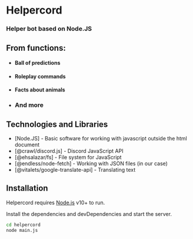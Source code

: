 # Helpercord
### Helper bot based on Node.JS

## From functions:

- #### Ball of predictions
- #### Roleplay commands
- #### Facts about animals

- ### And more

## Technologies and Libraries

- [Node.JS] - Basic software for working with javascript outside the html document
- [@crawl/discord.js] - Discord JavaScript API
- [@ehsalazar/fs] - File system for JavaScript
- [@endless/node-fetch] - Working with JSON files (in our case)
- [@vitalets/google-translate-api] - Translating text

## Installation

Helpercord requires [Node.js](https://nodejs.org/) v10+ to run.

Install the dependencies and devDependencies and start the server.

```sh
cd helpercord
node main.js
```